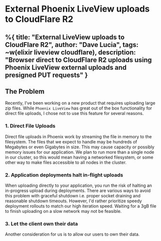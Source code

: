 # External Phoenix LiveView uploads to CloudFlare R2
%{
    title: "External LiveView uploads to CloudFlare R2",
    author: "Dave Lucia",
    tags: ~w(elixir liveview cloudflare),
    description: "Browser direct to CloudFlare R2 uploads using Phoenix LiveView external uploads and presigned PUT requests"
}
---
## The Problem
Recently, I've been working on a new product that requires uploading large zip files. While `Phoenix LiveView` has great out of the box functionality for direct file uploads, I chose not to use this feature for several reasons.

### 1. Direct File Uploads
Direct file uploads in Phoenix work by streaming the file in memory to the filesystem. The files that we expect to handle may be hundreds of Megabytes or even Gigabytes in size. This may cause capacity or possibly memory issues for our application. We plan to run more than a single node in our cluster, so this would mean having a networked filesystem, or some other way to make files accessible to all nodes in the cluster.

### 2. Application deployments halt in-flight uploads
When uploading directly to your application, you run the risk of halting an in-progress upload during deployments. There are various ways to avoid this problem with graceful shutdown i.e. proper socket draining and reasonable shutdown timeouts. However, I'd rather prioritize speedy deployment rollouts to match our high iteration speed. Waiting for a 3gB file to finish uploading on a slow network may not be feasible.

### 3. Let the client own their data
Another consideration for us is to allow our users to own their data.


